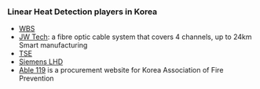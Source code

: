 ### Linear Heat Detection players in Korea
- [WBS](https://woobangsan.co.kr/default/03/menu02.php?topmenu=3&left=2)
- [JW Tech](http://j-t.co.kr/products/repeater-analog-sensor): a fibre optic cable system that covers 4 channels, up to 24km
Smart manufacturing
- [TSE](http://taesanfire.com/bbs/board.php?bo_table=product4)
- [Siemens LHD](https://www.siemens.com/kr/ko/products/buildings/fire-safety/lhd.html)
- [Able 119](https://able119.co.kr/product/list.html?cate_no=229) is a procurement website for Korea Association of Fire Prevention

<!-- This is commented out
- SK 쉴더스: Quick Zero System
- 일선시스템
[2024 Korea Electric Power Tech Exhibition](https://github.com/sienna-jeong/ProjectPine/files/14835677/2024.EPTK.Brochure_EN_F.pdf)

### Top Key Players of the Global Linear Heat Detector Market:
- Eurofyre
- Fike
- Fire Protection Technologies
- Siemens (광센서중계기)
- Protectowire
- Thermocable Flexible Elements
- Patol
- Carrier
- Technoswitch
- Hochiki
- Honeywell
- Jade Bird Fire
- Robert Bosch GmbH

### Wireless firealarm market share
- Halma PLC
- Eurofyre Ltd.
- Honeywell International Inc.
- Ceasefire Industries Pvt. Ltd.
- Keystone Fire Protection Co.
-->
